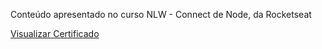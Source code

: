 Conteúdo apresentado no curso NLW - Connect de Node, da Rocketseat

[Visualizar Certificado](https://app.rocketseat.com.br/certificates/a9963fa2-5053-4c5d-a395-b36f85893385)
